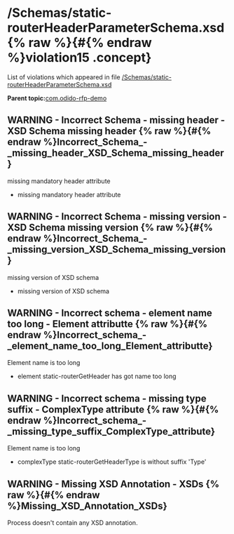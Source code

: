 # /Schemas/static-routerHeaderParameterSchema.xsd {% raw %}{#{% endraw %}violation15 .concept}

List of violations which appeared in file [/Schemas/static-routerHeaderParameterSchema.xsd](../../../projects/com.odido-rfp-demo/Schemas/static-routerHeaderParameterSchema.xsd.md)

**Parent topic:**[com.odido-rfp-demo](../../../qa/projects/com.odido-rfp-demo.md)

## WARNING - Incorrect Schema - missing header - XSD Schema missing header {% raw %}{#{% endraw %}Incorrect_Schema_-_missing_header_XSD_Schema_missing_header}

missing mandatory header attribute

-   missing mandatory header attribute

## WARNING - Incorrect Schema - missing version - XSD Schema missing version {% raw %}{#{% endraw %}Incorrect_Schema_-_missing_version_XSD_Schema_missing_version}

missing version of XSD schema

-   missing version of XSD schema

## WARNING - Incorrect schema - element name too long - Element attributte {% raw %}{#{% endraw %}Incorrect_schema_-_element_name_too_long_Element_attributte}

Element name is too long

-   element static-routerGetHeader has got name too long

## WARNING - Incorrect schema - missing type suffix - ComplexType attribute {% raw %}{#{% endraw %}Incorrect_schema_-_missing_type_suffix_ComplexType_attribute}

Element name is too long

-   complexType static-routerGetHeaderType is without suffix 'Type'

## WARNING - Missing XSD Annotation - XSDs {% raw %}{#{% endraw %}Missing_XSD_Annotation_XSDs}

Process doesn't contain any XSD annotation.

